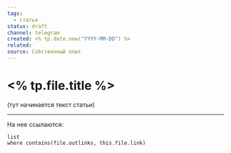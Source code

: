 ```yaml
---
tags:
  - статья
status: draft
channel: telegram
created: <% tp.date.now("YYYY-MM-DD") %>
related: 
source: Собственный опыт
---
```


# <% tp.file.title %>

(тут начинается текст статьи)

---
На нее ссылаются:
```dataview
list
where contains(file.outlinks, this.file.link)